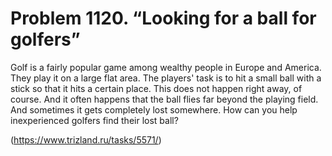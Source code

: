 # Problem 1120. “Looking for a ball for golfers”

Golf is a fairly popular game among wealthy people in Europe and America. They play it on a large flat area. The players' task is to hit a small ball with a stick so that it hits a certain place. This does not happen right away, of course. And it often happens that the ball flies far beyond the playing field. And sometimes it gets completely lost somewhere. How can you help inexperienced golfers find their lost ball?

(https://www.trizland.ru/tasks/5571/)